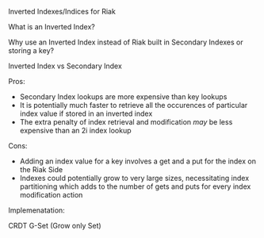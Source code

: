 Inverted Indexes/Indices for Riak

What is an Inverted Index?

Why use an Inverted Index instead of Riak built in Secondary Indexes or storing a key?

Inverted Index vs Secondary Index

Pros:  

- Secondary Index lookups are more expensive than key lookups
- It is potentially much faster to retrieve all the occurences of particular index value if stored in an inverted index
- The extra penalty of index retrieval and modification *may* be less expensive than an 2i index lookup

Cons: 

- Adding an index value for a key involves a get and a put for the index on the Riak Side
- Indexes could potentially grow to very large sizes, necessitating index partitioning which adds to the number of gets and puts for every index modification action

Implemenatation:

CRDT G-Set (Grow only Set)